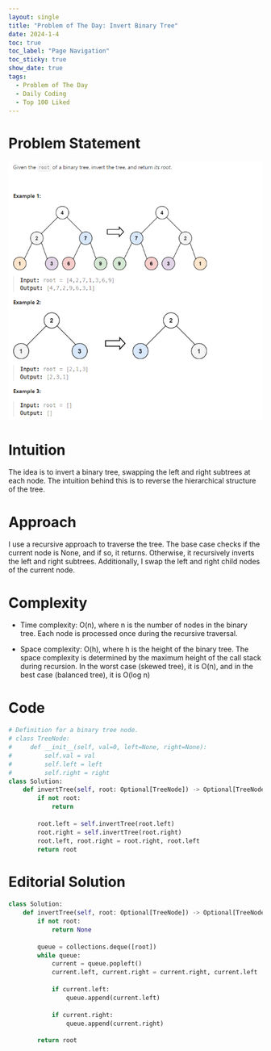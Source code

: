 ```yaml
---
layout: single
title: "Problem of The Day: Invert Binary Tree"
date: 2024-1-4
toc: true
toc_label: "Page Navigation"
toc_sticky: true
show_date: true
tags:
  - Problem of The Day
  - Daily Coding
  - Top 100 Liked
---
```

# Problem Statement
[![problem](/assets/images/2024-01-04_14-42-35-invert-binary-tree.png)](/assets/images/2024-01-04_14-42-35-invert-binary-tree.png)

# Intuition
The idea is to invert a binary tree, swapping the left and right subtrees at each node. The intuition behind this is to reverse the hierarchical structure of the tree.

# Approach
I use a recursive approach to traverse the tree. The base case checks if the current node is None, and if so, it returns. Otherwise, it recursively inverts the left and right subtrees. Additionally, I swap the left and right child nodes of the current node.

# Complexity
- Time complexity:
O(n), where n is the number of nodes in the binary tree. Each node is processed once during the recursive traversal.

- Space complexity:
O(h), where h is the height of the binary tree. The space complexity is determined by the maximum height of the call stack during recursion. In the worst case (skewed tree), it is O(n), and in the best case (balanced tree), it is O(log n)

# Code
```python
# Definition for a binary tree node.
# class TreeNode:
#     def __init__(self, val=0, left=None, right=None):
#         self.val = val
#         self.left = left
#         self.right = right
class Solution:
    def invertTree(self, root: Optional[TreeNode]) -> Optional[TreeNode]:
        if not root:
            return
        
        root.left = self.invertTree(root.left)
        root.right = self.invertTree(root.right)
        root.left, root.right = root.right, root.left
        return root
```

# Editorial Solution
```python
class Solution:
    def invertTree(self, root: Optional[TreeNode]) -> Optional[TreeNode]:
        if not root:
            return None
        
        queue = collections.deque([root])
        while queue:
            current = queue.popleft()
            current.left, current.right = current.right, current.left
            
            if current.left:
                queue.append(current.left)
            
            if current.right:
                queue.append(current.right)
        
        return root
```